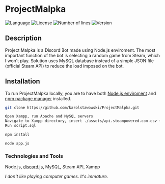 # ProjectMalpka
![Language](https://img.shields.io/badge/language-JavaScript-3993fa)
![License](https://img.shields.io/github/license/karolstawowski/ProjectMalpka?color=3993fa)
![Number of lines](https://img.shields.io/tokei/lines/github/karolstawowski/ProjectMalpka?color=3993fa)
![Version](https://img.shields.io/badge/version-1.0.0.0-3993fa) <br>

## Description
Project Malpka is a Discord Bot made using Node.js enviroment.
The most important function of the bot is selecting a random game from Steam, which I won't play.
Solution uses MySQL database instead of a simple JSON file (official Steam API) to reduce the load imposed on the bot.

## Installation

To run ProjectMalpka locally, you are to have both <a href="https://nodejs.org/en/download/">Node.js enviroment</a> and <a href="https://docs.npmjs.com/downloading-and-installing-node-js-and-npm">npm package manager</a> installed. 

```bash
git clone https://github.com/karolstawowski/ProjectMalpka.git
```

```bash
Open Xampp, run Apache and MySQL servers
Navigate to Xampp directory, insert ./assets/api.steampowered.com.csv file to ./mysql/data/malpkajs/
Run script.sql
```

```bash
npm install
```

```bash
node app.js
```

### Technologies and Tools
Node.js, <a href="https://discord.js.org/#/">discord.js</a>, MySQL, Steam API, Xampp

<i>I don't like playing computer games. It's immature.</i>
